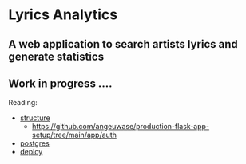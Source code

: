 # Lyrics Analytics
## A web application to search artists lyrics and generate statistics
## Work in progress ....

Reading:
* [structure](https://towardsdatascience.com/how-to-set-up-a-production-grade-flask-application-using-application-factory-pattern-and-celery-90281349fb7a)
  * https://github.com/angeuwase/production-flask-app-setup/tree/main/app/auth
* [postgres](https://github.com/il-gen/basic_Docker-Flask)
* [deploy](https://www.youtube.com/watch?v=z5XiVh6v4uI)